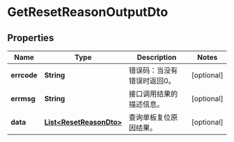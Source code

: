 
# GetResetReasonOutputDto

## Properties
Name | Type | Description | Notes
------------ | ------------- | ------------- | -------------
**errcode** | **String** | 错误码：当没有错误时返回0。 |  [optional]
**errmsg** | **String** | 接口调用结果的描述信息。 |  [optional]
**data** | [**List&lt;ResetReasonDto&gt;**](ResetReasonDto.md) | 查询单板复位原因结果。 |  [optional]



